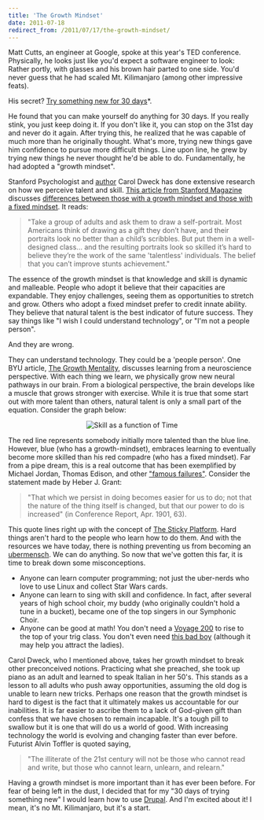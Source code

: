 ```yaml
---
title: 'The Growth Mindset'
date: 2011-07-18
redirect_from: /2011/07/17/the-growth-mindset/
---
```


Matt Cutts, an engineer at Google, spoke at this year's TED conference. Physically, he looks just like you'd expect a software engineer to look: Rather portly, with glasses and his brown hair parted to one side. You'd never guess that he had scaled Mt. Kilimanjaro (among other impressive feats).

His secret? <a href="http://www.ted.com/talks/matt_cutts_try_something_new_for_30_days.html" target="_blank" rel="noopener noreferrer" title="Try Something New [VIDEO]">Try something new for 30 days</a>\*.

He found that you can make yourself do anything for 30 days. If you really stink, you just keep doing it. If you don't like it, you can stop on the 31st day and never do it again. After trying this, he realized that he was capable of much more than he originally thought. What's more, trying new things gave him confidence to pursue more difficult things. Line upon line, he grew by trying new things he never thought he'd be able to do. Fundamentally, he had adopted a "growth mindset".

Stanford Psychologist and <a href="http://en.wikipedia.org/wiki/Mindset_(book)" target="_blank" rel="noopener noreferrer" title="Mindset: The New Psychology of Success">author</a> Carol Dweck has done extensive research on how we perceive talent and skill. <a href="http://www.stanfordalumni.org/news/magazine/2007/marapr/features/dweck.html" target="_blank" rel="noopener noreferrer" title="Effort and the Growth Mindset">This article from Stanford Magazine</a> discusses <a href="http://www.stanfordalumni.org/news/magazine/2007/marapr/images/features/dweck/dweck_mindset.pdf" target="_blank" rel="noopener noreferrer" title="Growth vs Fixed Mindset">differences between those with a growth mindset and those with a fixed mindset</a>. It reads:

> "Take a group of adults and ask them to draw a self-portrait. Most Americans think of drawing as a gift they don’t have, and their portraits look no better than a child’s scribbles. But put them in a well-designed class... and the resulting portraits look so skilled it’s hard to believe they’re the work of the same 'talentless' individuals. The belief that you can’t improve stunts achievement."

The essence of the growth mindset is that knowledge and skill is dynamic and malleable. People who adopt it believe that their capacities are expandable. They enjoy challenges, seeing them as opportunities to stretch and grow. Others who adopt a fixed mindset prefer to credit innate ability. They believe that natural talent is the best indicator of future success. They say things like "I wish I could understand technology", or "I'm not a people person".

And they are wrong.

They can understand technology. They could be a 'people person'. One BYU article, <a href="http://ctl.byu.edu/showArchivePage.php?&pageUID=RWE9RzOVdsaW" target="_blank" rel="noopener noreferrer" title="The Growth Mentality">The Growth Mentality</a>, discusses learning from a neuroscience perspective. With each thing we learn, we physically grow new neural pathways in our brain. From a biological perspective, the brain develops like a muscle that grows stronger with exercise. While it is true that some start out with more talent than others, natural talent is only a small part of the equation. Consider the graph below:

<p style="text-align: center;">
  <img alt="Skill as a function of Time" src="/assets/images/Skill-time.gif" />
</p>

The red line represents somebody initially more talented than the blue line. However, blue (who has a growth-mindset), embraces learning to eventually become more skilled than his red compadre (who has a fixed mindset). Far from a pipe dream, this is a real outcome that has been exemplified by Michael Jordan, Thomas Edison, and other <a href="http://www.youtube.com/watch?v=Y6hz_s2XIAU" target="_blank" rel="noopener noreferrer" title="Famous Failures - YouTube">"famous failures"</a>. Consider the statement made by Heber J. Grant:

> "That which we persist in doing becomes easier for us to do; not that the nature of the thing itself is changed, but that our power to do is increased" (in Conference Report, Apr. 1901, 63).

This quote lines right up with the concept of <a href="{{site.url}}/2011/06/06/the-new-york-times-and-the-sticky-platform/" target="_blank" rel="noopener noreferrer" title="The New York Times and The Sticky Platform">The Sticky Platform</a>. Hard things aren't hard to the people who learn how to do them. And with the resources we have today, there is nothing preventing us from becoming an <a href="http://taylor-atkinson.blogspot.com/2011/07/you-are-superman.html" target="_blank" rel="noopener noreferrer" title="You are Superman">ubermensch</a>. We can do anything. So now that we've gotten this far, it is time to break down some misconceptions.

- Anyone can learn computer programming; not just the uber-nerds who love to use Linux and collect Star Wars cards.
- Anyone can learn to sing with skill and confidence. In fact, after several years of high school choir, my buddy (who originally couldn't hold a tune in a bucket), became one of the top singers in our Symphonic Choir.
- Anyone can be good at math! You don't need a <a href="https://education.ti.com/en/products/calculators/graphing-calculators/voyage-200" target="_blank" rel="noopener noreferrer" title="Voyage 200">Voyage 200</a> to rise to the top of your trig class. You don't even need <a href="{{site.url}}/assets/images/casio-calculator-watch.png" target="_blank" rel="noopener noreferrer" title="So, so, sweet...">this bad boy</a> (although it may help you attract the ladies).

Carol Dweck, who I mentioned above, takes her growth mindset to break other preconceived notions. Practicing what she preached, she took up piano as an adult and learned to speak Italian in her 50's. This stands as a lesson to all adults who push away opportunities, assuming the old dog is unable to learn new tricks. Perhaps one reason that the growth mindset is hard to digest is the fact that it ultimately makes us accountable for our inabilities. It is far easier to ascribe them to a lack of God-given gift than confess that we have chosen to remain incapable. It's a tough pill to swallow but it is one that will do us a world of good. With increasing technology the world is evolving and changing faster than ever before. Futurist Alvin Toffler is quoted saying,

> "The illiterate of the 21st century will not be those who cannot read and write, but those who cannot learn, unlearn, and relearn."

Having a growth mindset is more important than it has ever been before. For fear of being left in the dust, I decided that for my "30 days of trying something new" I would learn how to use <a href="http://en.wikipedia.org/wiki/Drupal" target="_blank" rel="noopener noreferrer" title="Drupal">Drupal</a>. And I'm excited about it! I mean, it's no Mt. Kilimanjaro, but it's a start.

<hr class="section-divider />

<small>\* Will you try something new for 30 days? If so, then I commend you! Please leave a comment and let me know what you want to do.</small>

